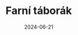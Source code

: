 ---
title: "Farní táborák"
type: event
date: 2024-06-21
day: 21
month: čvn
show: "Přijďte s námi zakončit uplynulý školní rok na faře v Měníně!"
titimg: "/docs/20-6-24.jpg"
---